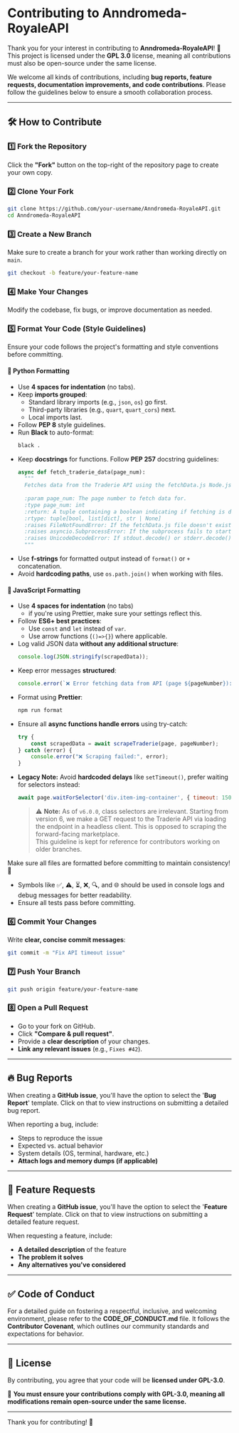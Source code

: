 # Contributing to Anndromeda-RoyaleAPI  

Thank you for your interest in contributing to **Anndromeda-RoyaleAPI**! 🎉 This project is licensed under the **GPL 3.0** license, meaning all contributions must also be open-source under the same license.  

We welcome all kinds of contributions, including **bug reports, feature requests, documentation improvements, and code contributions**. Please follow the guidelines below to ensure a smooth collaboration process.  

---

## 🛠 How to Contribute  

### 1️⃣ Fork the Repository  
Click the **"Fork"** button on the top-right of the repository page to create your own copy.  

### 2️⃣ Clone Your Fork  
```bash
git clone https://github.com/your-username/Anndromeda-RoyaleAPI.git
cd Anndromeda-RoyaleAPI
```

### 3️⃣ Create a New Branch  
Make sure to create a branch for your work rather than working directly on `main`.  
```bash
git checkout -b feature/your-feature-name
```

### 4️⃣ Make Your Changes  
Modify the codebase, fix bugs, or improve documentation as needed.  

### 5️⃣ Format Your Code (Style Guidelines)

Ensure your code follows the project's formatting and style conventions before committing.  

#### 🐍 Python Formatting  
- Use **4 spaces for indentation** (no tabs).  
- Keep **imports grouped**:  
  - Standard library imports (e.g., `json`, `os`) go first.  
  - Third-party libraries (e.g., `quart`, `quart_cors`) next.  
  - Local imports last.  
- Follow **PEP 8** style guidelines.  
- Run **Black** to auto-format:  
  ```bash
  black .
  ```  
- Keep **docstrings** for functions. Follow **PEP 257** docstring guidelines:  
  ```python
  async def fetch_traderie_data(page_num):
    """
    Fetches data from the Traderie API using the fetchData.js Node.js script.
    
    :param page_num: The page number to fetch data for.
    :type page_num: int
    :return: A tuple containing a boolean indicating if fetching is done and a list of fetched items.
    :rtype: tuple[bool, list[dict], str | None]
    :raises FileNotFoundError: If the fetchData.js file doesn't exist in the same directory.
    :raises asyncio.SubprocessError: If the subprocess fails to start.
    :raises UnicodeDecodeError: If stdout.decode() or stderr.decode() encounters encoding issues.
    """
  ```
- Use **f-strings** for formatted output instead of `format()` or `+` concatenation.  
- Avoid **hardcoding paths**, use `os.path.join()` when working with files.  

#### 🚀 JavaScript Formatting  
- Use **4 spaces for indentation** (no tabs)
  - if you're using Prettier, make sure your settings reflect this.  
- Follow **ES6+ best practices**:  
  - Use `const` and `let` instead of `var`.  
  - Use arrow functions (`()=>{}`) where applicable.  
- Log valid JSON data **without any additional structure**:  
  ```js
  console.log(JSON.stringify(scrapedData));
  ```
- Keep error messages **structured**:
  ```js
  console.error(`❌ Error fetching data from API (page ${pageNumber}):`, error);
  ```
- Format using **Prettier**:  
  ```bash
  npm run format
  ```
- Ensure all **async functions handle errors** using try-catch:  
  ```js
  try {
      const scrapedData = await scrapeTraderie(page, pageNumber);
  } catch (error) {
      console.error("❌ Scraping failed:", error);
  }
  ```
- **Legacy Note:** Avoid **hardcoded delays** like `setTimeout()`, prefer waiting for selectors instead:  
  ```js
  await page.waitForSelector('div.item-img-container', { timeout: 15000 });
  ```
  > ⚠️ **Note:** As of `v6.0.0`, class selectors are irrelevant. Starting from version 6, we make a GET request to the Traderie API via loading the endpoint in a headless client. This is opposed to scraping the forward-facing marketplace.  
  > This guideline is kept for reference for contributors working on older branches.

Make sure all files are formatted before committing to maintain consistency! 🚀
- Symbols like ✅, ⚠️, ⏳, ❌, 🔍, and 🌐 should be used in console logs and debug messages for better readability.
- Ensure all tests pass before committing.  

### 6️⃣ Commit Your Changes  
Write **clear, concise commit messages**:  
```bash
git commit -m "Fix API timeout issue"
```

### 7️⃣ Push Your Branch  
```bash
git push origin feature/your-feature-name
```

### 8️⃣ Open a Pull Request  
- Go to your fork on GitHub.  
- Click **"Compare & pull request"**.  
- Provide a **clear description** of your changes.  
- **Link any relevant issues** (e.g., `Fixes #42`).  

---

## 🔥 Bug Reports  

When creating a **GitHub issue**, you'll have the option to select the '**Bug Report**' template. Click on that to view instructions on submitting a detailed bug report.

When reporting a bug, include:  
- Steps to reproduce the issue  
- Expected vs. actual behavior  
- System details (OS, terminal, hardware, etc.)  
- **Attach logs and memory dumps (if applicable)**  

---

## 🎯 Feature Requests  

When creating a **GitHub issue**, you'll have the option to select the '**Feature Request**' template. Click on that to view instructions on submitting a detailed feature request.

When requesting a feature, include:  
- **A detailed description** of the feature  
- **The problem it solves**  
- **Any alternatives you've considered**  

---

## ✅ Code of Conduct  

For a detailed guide on fostering a respectful, inclusive, and welcoming environment, please refer to the **CODE_OF_CONDUCT.md** file. It follows the **Contributor Covenant**, which outlines our community standards and expectations for behavior.

---

## 📜 License  

By contributing, you agree that your code will be **licensed under GPL-3.0**.  

📌 **You must ensure your contributions comply with GPL-3.0, meaning all modifications remain open-source under the same license.**  

---

Thank you for contributing! 🚀
